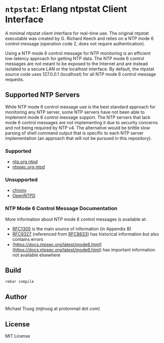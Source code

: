 # `ntpstat`: Erlang ntpstat Client Interface

A minimal ntpstat client interface for real-time use.
The original ntpstat executable was created by G. Richard Keech and
relies on a NTP mode 6 control message
(operation code 2, does not require authentication).

Using a NTP mode 6 control message for NTP monitoring is an
efficient low-latency approach for getting NTP data.
The NTP mode 6 control messages are not meant to be exposed to the Internet
and are instead isolated to a secure LAN or the localhost interface.
By default, the ntpstat source code uses 127.0.0.1 (localhost) for all
NTP mode 6 control message requests.

## Supported NTP Servers

While NTP mode 6 control message use is the best standard approach for
monitoring any NTP server, some NTP servers have not been able to implement
mode 6 control message support.
The NTP servers that lack mode 6 control messages are not implementing it
due to security concerns and not being required by NTP v4.
The alternative would be brittle slow parsing of shell command output
that is specific to each NTP server implementation
(an approach that will not be pursued in this repository).

### Supported

* [ntp.org ntpd](https://ntp.org)
* [ntpsec.org ntpd](https://ntpsec.org)

### Unsupported

* [chrony](https://chrony-project.org)
* [OpenNTPD](https://openntpd.org)

### NTP Mode 6 Control Message Documentation

More information about NTP mode 6 control messages is available at:

* [RFC1305](https://tools.ietf.org/html/rfc1305) is the main source of information (in Appendix B)
* [RFC9327](https://tools.ietf.org/html/rfc9327) (referenced from [RFC8633](https://tools.ietf.org/html/rfc8633)) has historical information but also contains errors
* [https://docs.ntpsec.org/latest/mode6.html](https://docs.ntpsec.org/latest/mode6.html) has important information not available elsewhere

## Build

    rebar compile

## Author

Michael Truog (mjtruog at protonmail dot com)

## License

MIT License

